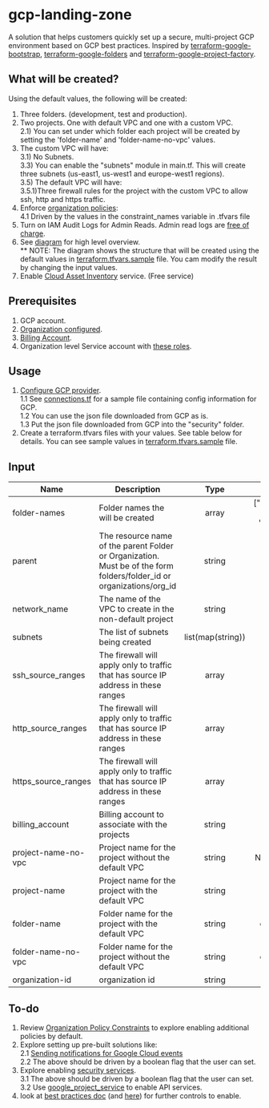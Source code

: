 # gcp-landing-zone
A solution that helps customers quickly set up a secure, multi-project GCP environment based on GCP best practices.
Inspired by [terraform-google-bootstrap](https://github.com/terraform-google-modules/terraform-google-bootstrap), [terraform-google-folders](https://github.com/terraform-google-modules/terraform-google-folders) and [terraform-google-project-factory](https://github.com/terraform-google-modules/terraform-google-project-factory).

## What will be created?
Using the default values, the following will be created:
1) Three folders. (development, test and production).
2) Two projects. One with default VPC and one with a custom VPC. <br/>
    2.1) You can set under which folder each project will be created by setting the 'folder-name' and 'folder-name-no-vpc' values.
3) The custom VPC will have: <br/>
    3.1) No Subnets. <br/>
    3.3) You can enable the "subnets" module in main.tf. This will create three subnets (us-east1, us-west1 and europe-west1 regions). <br/>
3.5) The default VPC will have:<br/>
    3.5.1)Three firewall rules for the project with the custom VPC to allow ssh, http and https traffic. <br/>
4) Enforce [organization policies](https://cloud.google.com/resource-manager/docs/organization-policy/org-policy-constraints): <br/>
    4.1 Driven by the values in the constraint_names variable in .tfvars file<br/>
5) Turn on IAM Audit Logs for Admin Reads. Admin read logs are [free of charge](https://cloud.google.com/audit-logs). 
6) See [diagram](https://github.com/UriKatsirPrivate/gcp-landing-zone/blob/master/docs/LandingZone.pdf) for high level overview. <br/>
** NOTE: The diagram shows the structure that will be created using the default values in [terraform.tfvars.sample](https://github.com/UriKatsirPrivate/gcp-landing-zone/blob/master/terraform.tfvars.sample) file. You cam modify the result by changing the input values.
7) Enable [Cloud Asset Inventory](https://cloud.google.com/asset-inventory) service. (Free service)

## Prerequisites
1) GCP account.
2) [Organization configured](https://cloud.google.com/resource-manager/docs/creating-managing-organization).
3) [Billing Account](https://cloud.google.com/billing/docs/how-to/manage-billing-account).
4) Organization level Service account with [these roles](https://github.com/UriKatsirPrivate/gcp-landing-zone/blob/master/docs/ServiceAccount.png).
<!-- 4) Cloud Resource Manager API is activated (https://console.developers.google.com/apis/api/cloudresourcemanager.googleapis.com/overview?project=<Project ID>) -->

## Usage
1. [Configure GCP provider](https://learn.hashicorp.com/terraform/gcp/build#configuration). <br/>
    1.1 See [connections.tf](https://github.com/UriKatsirPrivate/gcp-landing-zone/blob/master/connections.tf) for a sample file containing config information for GCP. <br/>
    1.2 You can use the json file downloaded from GCP as is. <br/>
    1.3 Put the json file downloaded from GCP into the "security" folder. <br/>
2. Create a terraform.tfvars files with your values. See table below for details. You can see sample values in [terraform.tfvars.sample](https://github.com/UriKatsirPrivate/gcp-landing-zone/blob/master/terraform.tfvars.sample) file.


## Input
| Name | Description | Type | Default | Required |
|------|-------------|:----:|:-----:|:-----:|
| folder-names | Folder names the will be created | array | ["development", "test", "production"] | yes |
| parent | The resource name of the parent Folder or Organization. Must be of the form folders/folder_id or organizations/org_id | string | n/a | yes |
| network_name | The name of the VPC to create in the non-default project | string | n/a | yes |
| subnets | The list of subnets being created | list(map(string)) | n/a | yes |
| ssh_source_ranges | The firewall will apply only to traffic that has source IP address in these ranges  | array | ["0.0.0.0/0"] | yes |
| http_source_ranges | The firewall will apply only to traffic that has source IP address in these ranges  | array | ["0.0.0.0/0"] | yes |
| https_source_ranges | The firewall will apply only to traffic that has source IP address in these ranges  | array | ["0.0.0.0/0"] | yes |
| billing_account | Billing account to associate with the projects | string | n/a | yes |
| project-name-no-vpc | Project name for the project without the default VPC | string | No Default VPC | yes |
| project-name | Project name for the project with the default VPC | string | Default VPC | yes |
| folder-name | Folder name for the project with the default VPC | string | development | yes |
| folder-name-no-vpc | Folder name for the project without the default VPC | string | development | yes |
| organization-id | organization id | string | n/a | yes |


## To-do
1. Review [Organization Policy Constraints](https://cloud.google.com/resource-manager/docs/organization-policy/org-policy-constraints) to explore enabling additional policies by default.
2. Explore setting up pre-built solutions like:<br/>
    2.1 [Sending notifications for Google Cloud events](https://cloud.google.com/solutions/sending-notifications-for-google-cloud-events) <br/>
    2.2 The above should be driven by a boolean flag that the user can set.<br/>
3. Explore enabling [security services](https://cloud.google.com/security/products). <br/>
    3.1 The above should be driven by a boolean flag that the user can set.<br/>
    3.2 Use [google_project_service](https://www.terraform.io/docs/providers/google/r/google_project_service.html) to enable API services.
4. look at [best practices doc](http://go/gcp-security-bp) (and [here](http://go/gcp-security-bp-doc)) for further controls to enable.